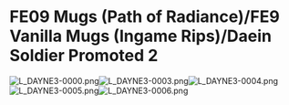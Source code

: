 # FE09 Mugs (Path of Radiance)/FE9 Vanilla Mugs (Ingame Rips)/Daein Soldier Promoted 2

![L_DAYNE3-0000.png](https://raw.githubusercontent.com/Klokinator/FE-Repo/main/Portrait%20Repository/FE09%20Mugs%20(Path%20of%20Radiance)/FE9%20Vanilla%20Mugs%20(Ingame%20Rips)/Daein%20Soldier%20Promoted%202/L_DAYNE3-0000.png "L_DAYNE3-0000.png")![L_DAYNE3-0003.png](https://raw.githubusercontent.com/Klokinator/FE-Repo/main/Portrait%20Repository/FE09%20Mugs%20(Path%20of%20Radiance)/FE9%20Vanilla%20Mugs%20(Ingame%20Rips)/Daein%20Soldier%20Promoted%202/L_DAYNE3-0003.png "L_DAYNE3-0003.png")![L_DAYNE3-0004.png](https://raw.githubusercontent.com/Klokinator/FE-Repo/main/Portrait%20Repository/FE09%20Mugs%20(Path%20of%20Radiance)/FE9%20Vanilla%20Mugs%20(Ingame%20Rips)/Daein%20Soldier%20Promoted%202/L_DAYNE3-0004.png "L_DAYNE3-0004.png")![L_DAYNE3-0005.png](https://raw.githubusercontent.com/Klokinator/FE-Repo/main/Portrait%20Repository/FE09%20Mugs%20(Path%20of%20Radiance)/FE9%20Vanilla%20Mugs%20(Ingame%20Rips)/Daein%20Soldier%20Promoted%202/L_DAYNE3-0005.png "L_DAYNE3-0005.png")![L_DAYNE3-0006.png](https://raw.githubusercontent.com/Klokinator/FE-Repo/main/Portrait%20Repository/FE09%20Mugs%20(Path%20of%20Radiance)/FE9%20Vanilla%20Mugs%20(Ingame%20Rips)/Daein%20Soldier%20Promoted%202/L_DAYNE3-0006.png "L_DAYNE3-0006.png")